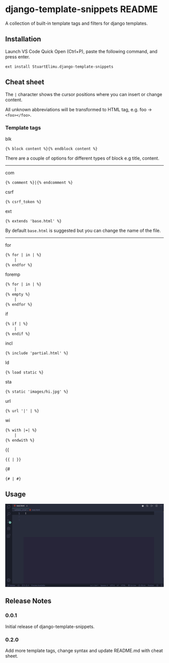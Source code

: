 # django-template-snippets README

A collection of built-in template tags and filters for django templates.

## Installation
Launch VS Code Quick Open (Ctrl+P), paste the following command, and press enter.
```
ext install StuartElimu.django-template-snippets
```

## Cheat sheet
The `|` character shows the cursor positions where you can insert or change content.

All unknown abbreviations will be transformed to HTML tag, e.g. foo → `<foo></foo>`.

### Template tags

blk 
```
{% block content %}{% endblock content %}
```
There are a couple of options for different types of block e.g title, content.

---

com
```
{% comment %}|{% endcomment %}
```


csrf
```
{% csrf_token %}
```


ext
```
{% extends 'base.html' %}
```
By default `base.html` is suggested but you can change the name of the file.

---

for 
```
{% for | in | %}
    |
{% endfor %}
```


foremp 
```
{% for | in | %}
    |
{% empty %}
    |
{% endfor %}
```

if
```
{% if | %}
    |
{% endif %}

```
incl
```
{% include 'partial.html' %}
```

ld
```
{% load static %}
```

sta
```
{% static 'images/hi.jpg' %}
```
url
```
{% url '|' | %}
```
wi
```
{% with |=| %}
    |
{% endwith %}
```
{{
```
{{ | }}
```

{#
```
{# | #}
```

## Usage

![](usage.gif)

## Release Notes

### 0.0.1

Initial release of django-template-snippets.

### 0.2.0

Add more template tags, change syntax and update README.md with cheat sheet.



